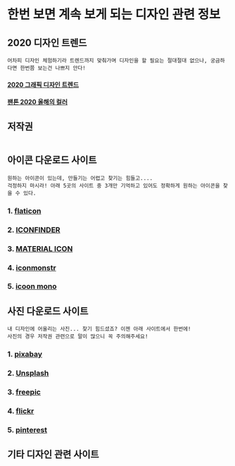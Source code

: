 # 한번 보면 계속 보게 되는 디자인 관련 정보





## 2020 디자인 트렌드

```
어차피 디자인 체험하기라 트렌드까지 맞춰가며 디자인을 할 필요는 절대절대 없으나, 궁금하다면 한번쯤 보는건 나쁘지 안다!
```



#### [2020 그래픽 디자인 트렌드](https://brunch.co.kr/@thewatermelon/87)

#### [팬톤 2020 올해의 컬러](https://post.naver.com/viewer/postView.nhn?volumeNo=27020155&memberNo=856760)





## 저작권

```

```





## 아이콘 다운로드 사이트

```
원하는 아이콘이 있는데, 만들기는 어렵고 찾기는 힘들고....
걱정하지 마시라! 아래 5곳의 사이트 중 3개만 기억하고 있어도 정확하게 원하는 아이콘을 찾을 수 있다.
```



### 1. [flaticon](https://www.flaticon.com/)



### 2. [ICONFINDER](https://www.iconfinder.com/)



### 3. [MATERIAL ICON](https://material.io/resources/icons/?style=baseline)



### 4. [iconmonstr](https://iconmonstr.com/)



### 5. [icoon mono](https://icooon-mono.com/?lang=en)





## 사진 다운로드 사이트

```
내 디자인에 어울리는 사진... 찾기 힘드셨죠? 이젠 아래 사이트에서 한번에!
사진의 경우 저작권 관련으로 말이 많으니 꼭 주의해주세요!
```



### 1. [pixabay](https://pixabay.com/)



### 2. [Unsplash](https://unsplash.com/)



### 3. [freepic](https://www.freepik.com/)



### 4. [flickr](https://www.flickr.com/)



### 5. [pinterest](https://www.pinterest.co.kr/)







## 기타 디자인 관련 사이트










